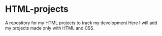 # HTML-projects
A repository for my HTML projects to track my development
Here I will add my projects made only with HTML and CSS.
